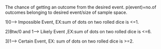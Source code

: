 The chance of getting an outcome from the desired event. p(event)=no.of outcomes belonging to desired event/size of sample space.

1)0--> Impossible Event, EX:sum of dots on two rolled dice is <=1.

2)Btw/0 and 1--> Likely Event ,EX:sum of dots on two rolled dice is <=6.

3)1--> Certain Event, EX: sum of dots on two rolled dice is >=2.
